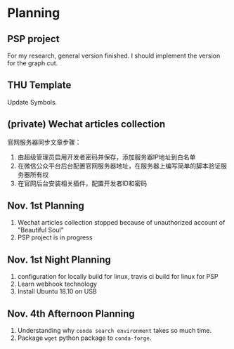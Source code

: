 # Planning
## PSP project
For my research, general version finished. I should implement the version for the graph cut.

## THU Template
Update Symbols.

## (private) Wechat articles collection
官网服务器同步文章步骤：
1. 由超级管理员启用开发者密码并保存，添加服务器IP地址到白名单
2. 在微信公众平台后台配置官网服务器地址，在服务器上编写简单的脚本验证服务器所有权
2. 在官网后台安装相关插件，配置开发者ID和密码

## Nov. 1st Planning
1. Wechat articles collection stopped because of unauthorized account of "Beautiful Soul"
1. PSP project is in progress

## Nov. 1st Night Planning
1. configuration for locally build for linux, travis ci build for linux for PSP
1. Learn webhook technology
1. Install Ubuntu 18.10 on USB

## Nov. 4th Afternoon Planning
1. Understanding why `conda search environment` takes so much time.
1. Package `wget` python package to `conda-forge`.
